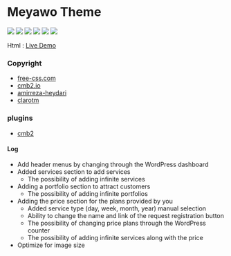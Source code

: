 # Meyawo Theme

<p>
<img src="https://img.shields.io/badge/MIT-licence-black?style=flat-square" />
<img src="https://img.shields.io/badge/-wordpress-black?logo=wordpress&style=flat-square" />
<img src="https://img.shields.io/badge/-html-black?logo=html5&style=flat-square" />
<img src="https://img.shields.io/badge/-css3-black?logo=css3&style=flat-square" />
<img src="https://img.shields.io/badge/-javascript-black?logo=javascript&style=flat-square" />
<img src="https://img.shields.io/badge/-php-black?logo=php" />
</p>

Html : [Live Demo](https://www.free-css.com/assets/files/free-css-templates/preview/page285/meyawo/)

### Copyright
- [free-css.com](https://www.free-css.com/free-css-templates/page285/meyawo)
- [cmb2.io](https://cmb2.io/)
- [amirreza-heydari](https://amirreza-heydari.clarotm.ir/)
- [clarotm](https://clarotm.ir/)

 ### plugins
 - [cmb2](https://wordpress.org/plugins/cmb2/)

 ####  Log
- Add header menus by changing through the WordPress dashboard
- Added services section to add services
    - The possibility of adding infinite services
- Adding a portfolio section to attract customers
    - The possibility of adding infinite portfolios
- Adding the price section for the plans provided by you
    - Added service type (day, week, month, year) manual selection
    - Ability to change the name and link of the request registration button
    - The possibility of changing price plans through the WordPress counter
    - The possibility of adding infinite services along with the price
- Optimize for image size